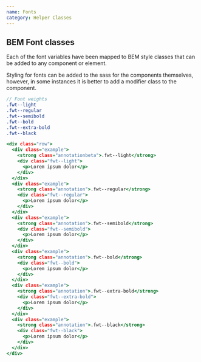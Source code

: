 ```yaml
---
name: Fonts
category: Helper Classes
---
```


## BEM Font classes

Each of the font variables have been mapped to BEM style classes that can be added
to any component or element.

Styling for fonts can be added to the sass for the components themselves,
however, in some instances it is better to add a modifier class to the component.

```scss
// Font weights
.fwt--light
.fwt--regular
.fwt--semibold
.fwt--bold
.fwt--extra-bold
.fwt--black

```

```font-weight-helper-classes.html
<div class="row">
  <div class="example">
    <strong class="annotationbeta">.fwt--light</strong>
    <div class="fwt--light">
      <p>Lorem ipsum dolor</p>
    </div>
  </div>
  <div class="example">
    <strong class="annotation">.fwt--regular</strong>
    <div class="fwt--regular">
      <p>Lorem ipsum dolor</p>
    </div>
  </div>
  <div class="example">
    <strong class="annotation">.fwt--semibold</strong>
    <div class="fwt--semibold">
      <p>Lorem ipsum dolor</p>
    </div>
  </div>
  <div class="example">
    <strong class="annotation">.fwt--bold</strong>
    <div class="fwt--bold">
      <p>Lorem ipsum dolor</p>
    </div>
  </div>
  <div class="example">
    <strong class="annotation">.fwt--extra-bold</strong>
    <div class="fwt--extra-bold">
      <p>Lorem ipsum dolor</p>
    </div>
  </div>
  <div class="example">
    <strong class="annotation">.fwt--black</strong>
    <div class="fwt--black">
      <p>Lorem ipsum dolor</p>
    </div>
  </div>      
</div>
```
